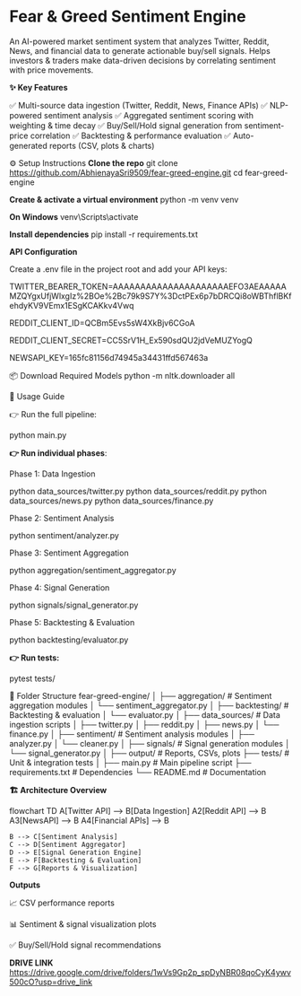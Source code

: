 
# Fear & Greed Sentiment Engine

An AI-powered market sentiment system that analyzes Twitter, Reddit, News, and financial data to generate actionable buy/sell signals.
Helps investors & traders make data-driven decisions by correlating sentiment with price movements.

**✨ Key Features**

✅ Multi-source data ingestion (Twitter, Reddit, News, Finance APIs)
✅ NLP-powered sentiment analysis
✅ Aggregated sentiment scoring with weighting & time decay
✅ Buy/Sell/Hold signal generation from sentiment-price correlation
✅ Backtesting & performance evaluation
✅ Auto-generated reports (CSV, plots & charts)

⚙️ Setup Instructions
**Clone the repo**
git clone https://github.com/AbhienayaSri9509/fear-greed-engine.git
cd fear-greed-engine

**Create & activate a virtual environment**
python -m venv venv

**On Windows**
venv\Scripts\activate

**Install dependencies**
pip install -r requirements.txt

**API Configuration**

Create a .env file in the project root and add your API keys:

TWITTER_BEARER_TOKEN=AAAAAAAAAAAAAAAAAAAAAEFO3AEAAAAAMZQYgxUfjWlxgIz%2BOe%2Bc79k9S7Y%3DctPEx6p7bDRCQi8oWBThflBKfehdyKV9VEmx1ESgKCAKkv4Vwq

REDDIT_CLIENT_ID=QCBm5Evs5sW4XkBjv6CGoA

REDDIT_CLIENT_SECRET=CC5SrV1H_Ex590sdQU2jdVeMUZYogQ

NEWSAPI_KEY=165fc81156d74945a34431ffd567463a

📦 Download Required Models
python -m nltk.downloader all

🚀 Usage Guide

👉 Run the full pipeline:

python main.py


**👉 Run individual phases**:

Phase 1: Data Ingestion

python data_sources/twitter.py
python data_sources/reddit.py
python data_sources/news.py
python data_sources/finance.py


Phase 2: Sentiment Analysis

python sentiment/analyzer.py


Phase 3: Sentiment Aggregation

python aggregation/sentiment_aggregator.py


Phase 4: Signal Generation

python signals/signal_generator.py


Phase 5: Backtesting & Evaluation

python backtesting/evaluator.py


**👉 Run tests:**

pytest tests/

📂 Folder Structure
fear-greed-engine/
│
├── aggregation/                # Sentiment aggregation modules
│   └── sentiment_aggregator.py
│
├── backtesting/                # Backtesting & evaluation
│   └── evaluator.py
│
├── data_sources/               # Data ingestion scripts
│   ├── twitter.py
│   ├── reddit.py
│   ├── news.py
│   └── finance.py
│
├── sentiment/                  # Sentiment analysis modules
│   ├── analyzer.py
│   └── cleaner.py
│
├── signals/                    # Signal generation modules
│   └── signal_generator.py
│
├── output/                     # Reports, CSVs, plots
├── tests/                      # Unit & integration tests
│
├── main.py                     # Main pipeline script
├── requirements.txt            # Dependencies
└── README.md                   # Documentation

**🏗️ Architecture Overview**

flowchart TD
    A[Twitter API] --> B[Data Ingestion]
    A2[Reddit API] --> B
    A3[NewsAPI] --> B
    A4[Financial APIs] --> B

    B --> C[Sentiment Analysis]
    C --> D[Sentiment Aggregator]
    D --> E[Signal Generation Engine]
    E --> F[Backtesting & Evaluation]
    F --> G[Reports & Visualization]

**Outputs**

📈 CSV performance reports

📊 Sentiment & signal visualization plots

✅ Buy/Sell/Hold signal recommendations

**DRIVE LINK**
https://drive.google.com/drive/folders/1wVs9Gp2p_spDyNBR08qoCyK4ywv500cO?usp=drive_link
